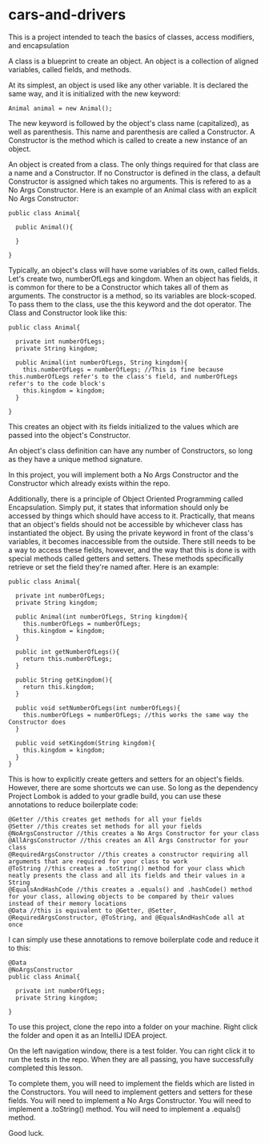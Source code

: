 # cars-and-drivers
This is a project intended to teach the basics of classes, access modifiers, and encapsulation

A class is a blueprint to create an object. An object is a collection of aligned variables, called fields, and methods.

At its simplest, an object is used like any other variable. It is declared the same way, and it is initialized with the new keyword:

```
Animal animal = new Animal();
```

The new keyword is followed by the object's class name (capitalized), as well as parenthesis. This name and parenthesis are called a Constructor.
A Constructor is the method which is called to create a new instance of an object.

An object is created from a class. The only things required for that class are a name and a Constructor. If no Constructor is defined in the class, a default Constructor is assigned which takes no arguments. This is refered to as a No Args Constructor. Here is an example of an Animal class with an explicit No Args Constructor:

```
public class Animal{

  public Animal(){
  
  }

}
```

Typically, an object's class will have some variables of its own, called fields. Let's create two, numberOfLegs and kingdom. When an object has fields, it is common for there to be a Constructor which takes all of them as arguments. The constructor is a method, so its variables are block-scoped. To pass them to the class, use the this keyword and the dot operator. The Class and Constructor look like this:

```
public class Animal{

  private int numberOfLegs;
  private String kingdom;
  
  public Animal(int numberOfLegs, String kingdom){
    this.numberOfLegs = numberOfLegs; //This is fine because this.numberOfLegs refer's to the class's field, and numberOfLegs refer's to the code block's
    this.kingdom = kingdom;
  }

}
```

This creates an object with its fields initialized to the values which are passed into the object's Constructor.

An object's class definition can have any number of Constructors, so long as they have a unique method signature.

In this project, you will implement both a No Args Constructor and the Constructor which already exists within the repo.

Additionally, there is a principle of Object Oriented Programming called Encapsulation. Simply put, it states that information should only be accessed by things which should have access to it. Practically, that means that an object's fields should not be accessible by whichever class has instantiated the object. By using the private keyword in front of the class's variables, it becomes inaccessible from the outside. There still needs to be a way to access these fields, however, and the way that this is done is with special methods called getters and setters. These methods specifically retrieve or set the field they're named after. Here is an example:

```
public class Animal{

  private int numberOfLegs;
  private String kingdom;
  
  public Animal(int numberOfLegs, String kingdom){
    this.numberOfLegs = numberOfLegs;
    this.kingdom = kingdom;
  }

  public int getNumberOfLegs(){
    return this.numberOfLegs;
  }
  
  public String getKingdom(){
    return this.kingdom;
  }
  
  public void setNumberOfLegs(int numberOfLegs){
    this.numberOfLegs = numberOfLegs; //this works the same way the Constructor does
  }
  
  public void setKingdom(String kingdom){
    this.kingdom = kingdom;
  }
}
```

This is how to explicitly create getters and setters for an object's fields. However, there are some shortcuts we can use. So long as the dependency Project Lombok is added to your gradle build, you can use these annotations to reduce boilerplate code:

```
@Getter //this creates get methods for all your fields
@Setter //this creates set methods for all your fields
@NoArgsConstructor //this creates a No Args Constructor for your class
@AllArgsConstructor //this creates an All Args Constructor for your class
@RequiredArgsConstructor //this creates a constructor requiring all arguments that are required for your class to work
@ToString //this creates a .toString() method for your class which neatly presents the class and all its fields and their values in a String
@EqualsAndHashCode //this creates a .equals() and .hashCode() method for your class, allowing objects to be compared by their values instead of their memory locations
@Data //this is equivalent to @Getter, @Setter, @RequiredArgsConstructor, @ToString, and @EqualsAndHashCode all at once
```

I can simply use these annotations to remove boilerplate code and reduce it to this:

```
@Data
@NoArgsConstructor
public class Animal{

  private int numberOfLegs;
  private String kingdom;

}
```

To use this project, clone the repo into a folder on your machine.
Right click the folder and open it as an IntelliJ IDEA project.

On the left navigation window, there is a test folder. You can right click it to run the tests in the repo. When they are all passing, you have successfully completed this lesson.

To complete them, you will need to implement the fields which are listed in the Constructors.
You will need to implement getters and setters for these fields.
You will need to implement a No Args Constructor.
You will need to implement a .toString() method.
You will need to implement a .equals() method.

Good luck.
